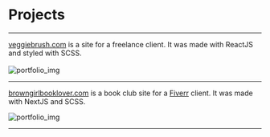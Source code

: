 # Projects

---

[veggiebrush.com](https://veggiebrush.com) is a site for a freelance client. It was made with ReactJS and styled with SCSS.
\
\
![portfolio_img](/portfolio_imgs/vb.png)

---

[browngirlbooklover.com](https://browngirlbooklover.com) is a book club site for a [Fiverr](https://fiverr.com/seanreichel) client. It was made with NextJS and SCSS.

![portfolio_img](/portfolio_imgs/bgbl.png)

---
